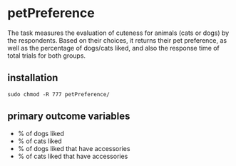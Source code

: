 # petPreference
The task measures the evaluation of cuteness for animals (cats or dogs) by the respondents. Based on their choices, it returns their pet preference, as well as the percentage of dogs/cats liked, and also the response time of total trials for both groups.

## installation

    sudo chmod -R 777 petPreference/
 
## primary outcome variables
* % of dogs liked
* % of cats liked
* % of dogs liked that have accessories
* % of cats liked that have accessories
